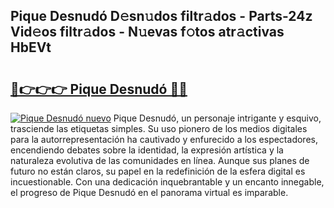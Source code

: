 ## Pique Desnudó D𝚎sn𝚞dos filtr𝚊dos - Parts-24z Vid𝚎os filtr𝚊dos - N𝚞evas f𝚘tos atr𝚊ctivas HbEVt

# <h2><a href="http://mb1yxf.tromn.icu/?c=Pique+Desnud%c3%b3">🔗👉👉👉 Pique Desnudó 🔗🔗</a></h2>

[![Pique Desnudó nuevo](https://i.imgur.com/pEAQMta.gif)](http://mb1yxf.tromn.icu/?c=Pique+Desnud%c3%b3)
Pique Desnudó, un personaje intrigante y esquivo, trasciende las etiquetas simples. Su uso pionero de los medios digitales para la autorrepresentación ha cautivado y enfurecido a los espectadores, encendiendo debates sobre la identidad, la expresión artística y la naturaleza evolutiva de las comunidades en línea. Aunque sus planes de futuro no están claros, su papel en la redefinición de la esfera digital es incuestionable. Con una dedicación inquebrantable y un encanto innegable, el progreso de Pique Desnudó en el panorama virtual es imparable.
